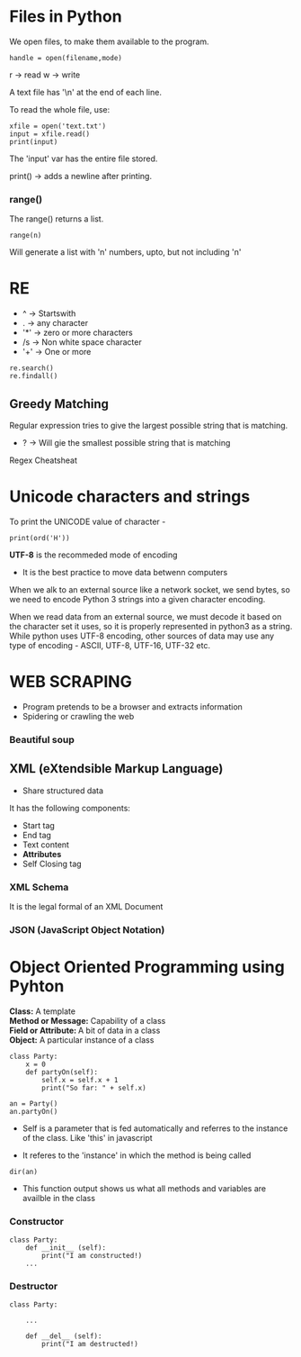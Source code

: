# Files in Python

We open files, to make them available to the program.

```
handle = open(filename,mode)
```

r -> read
w -> write

A text file has '\n' at the end of each line.

To read the whole file, use:
```
xfile = open('text.txt')
input = xfile.read()
print(input)
```
The 'input' var has the entire file stored.

print() -> adds a newline after printing.

 ### range()
 The range() returns a list.

 ```
 range(n)
 ```

 Will generate a list with 'n' numbers, upto, but not including 'n'

 # RE

* ^ -> Startswith
* . -> any character
* '*' -> zero or more characters
* /s -> Non white space character
* '+' -> One or more

```
re.search()
re.findall()
```

## Greedy Matching
Regular expression tries to give the largest possible string that is matching.

* ? -> Will gie the smallest possible string that is matching

<a hre="https://www.coursera.org/learn/python-network-data/supplement/2WnqH/python-regular-expression-quick-guide">Regex Cheatsheat</a>

# Unicode characters and strings
To print the UNICODE value of character - 
```
print(ord('H'))
```
**UTF-8** is the recommeded mode of encoding
- It is the best practice to move data betwenn computers

When we alk to an external source like a network socket, we send bytes, so we need to encode Python 3 strings into a given character encoding.

When we read data from an external source, we must decode it based on the character set it uses, so it is properly represented in python3 as a string. While python uses UTF-8 encoding, other sources of data may use any type of encoding - ASCII, UTF-8, UTF-16, UTF-32 etc.

# WEB SCRAPING
- Program pretends to be a browser and extracts information
- Spidering or crawling the web

### Beautiful soup

## XML (eXtendsible Markup Language)

- Share structured data

It has the following components:
- Start tag
- End tag
- Text content
- **Attributes**
- Self Closing tag

### XML Schema
It is the legal formal of an XML Document

### JSON (JavaScript Object Notation)

# Object Oriented Programming using Pyhton


<b>Class:</b> A template
<br/>
<b>Method or Message:</b> Capability of a class
<br/>
<b>Field or Attribute: </b> A bit of data in a class
<br/>
<b>Object:</b> A particular instance of a class

```
class Party:
	x = 0
	def partyOn(self):
		self.x = self.x + 1
		print("So far: " + self.x)

an = Party()
an.partyOn()
```
- Self is a parameter that is fed automatically and referres to the instance of the class. Like 'this' in javascript

- It referes to the 'instance' in which the method is being called

```
dir(an)
```
- This function output shows us what all methods and variables are availble in the class

### Constructor

```
class Party:
	def __init__ (self):
		print("I am constructed!)
	...

```

### Destructor

```
class Party:

	...

	def __del__ (self):
		print("I am destructed!)
```